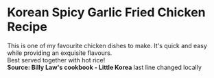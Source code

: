# Korean Spicy Garlic Fried Chicken Recipe 
This is one of my favourite chicken dishes to make. It's quick and easy while providing an exquisite flavours. <br>
Best served together with hot rice! <br>
**Source: Billy Law's cookbook - Little Korea**
last line changed locally